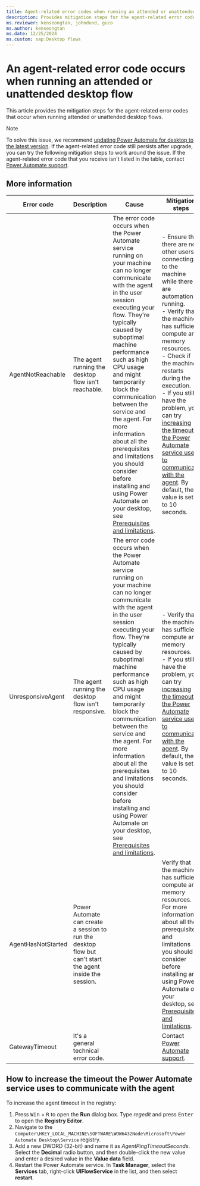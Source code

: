 ```yaml
---
title: Agent-related error codes when running an attended or unattended desktop flow
description: Provides mitigation steps for the agent-related error codes that occur when running attended or unattended desktop flows.
ms.reviewer: kenseongtan, johndund, guco
ms.author: kenseongtan
ms.date: 12/25/2024
ms.custom: sap:Desktop flows
---
```

# An agent-related error code occurs when running an attended or unattended desktop flow

This article provides the mitigation steps for the agent-related error codes that occur when running attended or unattended desktop flows.

> [!NOTE]
> To solve this issue, we recommend [updating Power Automate for desktop to the latest version](/power-automate/desktop-flows/install#update-power-automate). If the agent-related error code still persists after upgrade, you can try the following mitigation steps to work around the issue. If the agent-related error code that you receive isn't listed in the table, contact [Power Automate support](/power-platform/products/power-automate/support/).

## More information

|Error code|Description|Cause|Mitigation steps|
|---|---|---|---|
|AgentNotReachable|The agent running the desktop flow isn't reachable.|The error code occurs when the Power Automate service running on your machine can no longer communicate with the agent in the user session executing your flow. They're typically caused by suboptimal machine performance such as high CPU usage and might temporarily block the communication between the service and the agent. For more information about all the prerequisites and limitations you should consider before installing and using Power Automate on your desktop, see [Prerequisites and limitations](/power-automate/desktop-flows/requirements).|- Ensure that there are no other users connecting to the machine while there are automations running.</br>- Verify that the machine has sufficient compute and memory resources.</br>- Check if the machine restarts during the execution. </br>- If you still have the problem, you can try [increasing the timeout the Power Automate service uses to communicate with the agent](#how-to-increase-the-timeout-the-power-automate-service-uses-to-communicate-with-the-agent). By default, the value is set to 10 seconds.|
|UnresponsiveAgent|The agent running the desktop flow isn't responsive.|The error code occurs when the Power Automate service running on your machine can no longer communicate with the agent in the user session executing your flow. They're typically caused by suboptimal machine performance such as high CPU usage and might temporarily block the communication between the service and the agent. For more information about all the prerequisites and limitations you should consider before installing and using Power Automate on your desktop, see [Prerequisites and limitations](/power-automate/desktop-flows/requirements).|- Verify that the machine has sufficient compute and memory resources. </br>- If you still have the problem, you can try [increasing the timeout the Power Automate service uses to communicate with the agent](#how-to-increase-the-timeout-the-power-automate-service-uses-to-communicate-with-the-agent). By default, the value is set to 10 seconds.|
|AgentHasNotStarted|Power Automate can create a session to run the desktop flow but can't start the agent inside the session.||Verify that the machine has sufficient compute and memory resources. For more information about all the prerequisites and limitations you should consider before installing and using Power Automate on your desktop, see [Prerequisites and limitations](/power-automate/desktop-flows/requirements).|
|GatewayTimeout|It's a general technical error code.||Contact [Power Automate support](/power-platform/products/power-automate/support/).|

## How to increase the timeout the Power Automate service uses to communicate with the agent

To increase the agent timeout in the registry:

1. Press <kbd>Win</kbd> + <kbd>R</kbd> to open the **Run** dialog box. Type _regedit_ and press <kbd>Enter</kbd> to open the **Registry Editor**.
1. Navigate to the `Computer\HKEY_LOCAL_MACHINE\SOFTWARE\WOW6432Node\Microsoft\Power Automate Desktop\Service` registry.
1. Add a new DWORD (32-bit) and name it as _AgentPingTimeoutSeconds_. Select the **Decimal** radio button, and then double-click the new value and enter a desired value in the **Value data** field.
1. Restart the Power Automate service. In **Task Manager**, select the **Services** tab, right-click **UIFlowService** in the list, and then select **restart**.
